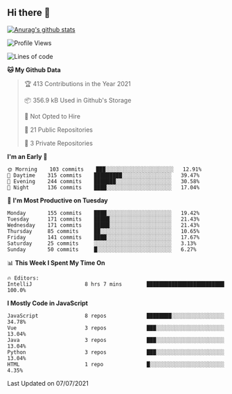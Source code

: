 ## Hi there 👋

[![Anurag's github stats](https://github-readme-stats.vercel.app/api?username=Songwonseok)](https://github.com/anuraghazra/github-readme-stats)



<!--START_SECTION:waka-->
![Profile Views](http://img.shields.io/badge/Profile%20Views-1-blue)

![Lines of code](https://img.shields.io/badge/From%20Hello%20World%20I%27ve%20Written-2.9%20million%20lines%20of%20code-blue)

**🐱 My Github Data** 

> 🏆 413 Contributions in the Year 2021
 > 
> 📦 356.9 kB Used in Github's Storage 
 > 
> 🚫 Not Opted to Hire
 > 
> 📜 21 Public Repositories 
 > 
> 🔑 3 Private Repositories  
 > 
**I'm an Early 🐤** 

```text
🌞 Morning    103 commits    ███░░░░░░░░░░░░░░░░░░░░░░   12.91% 
🌆 Daytime    315 commits    █████████░░░░░░░░░░░░░░░░   39.47% 
🌃 Evening    244 commits    ███████░░░░░░░░░░░░░░░░░░   30.58% 
🌙 Night      136 commits    ████░░░░░░░░░░░░░░░░░░░░░   17.04%

```
📅 **I'm Most Productive on Tuesday** 

```text
Monday       155 commits    ████░░░░░░░░░░░░░░░░░░░░░   19.42% 
Tuesday      171 commits    █████░░░░░░░░░░░░░░░░░░░░   21.43% 
Wednesday    171 commits    █████░░░░░░░░░░░░░░░░░░░░   21.43% 
Thursday     85 commits     ██░░░░░░░░░░░░░░░░░░░░░░░   10.65% 
Friday       141 commits    ████░░░░░░░░░░░░░░░░░░░░░   17.67% 
Saturday     25 commits     ░░░░░░░░░░░░░░░░░░░░░░░░░   3.13% 
Sunday       50 commits     █░░░░░░░░░░░░░░░░░░░░░░░░   6.27%

```


📊 **This Week I Spent My Time On** 

```text
🔥 Editors: 
IntelliJ                 8 hrs 7 mins        █████████████████████████   100.0%

```

**I Mostly Code in JavaScript** 

```text
JavaScript               8 repos             ████████░░░░░░░░░░░░░░░░░   34.78% 
Vue                      3 repos             ███░░░░░░░░░░░░░░░░░░░░░░   13.04% 
Java                     3 repos             ███░░░░░░░░░░░░░░░░░░░░░░   13.04% 
Python                   3 repos             ███░░░░░░░░░░░░░░░░░░░░░░   13.04% 
HTML                     1 repo              █░░░░░░░░░░░░░░░░░░░░░░░░   4.35%

```



 Last Updated on 07/07/2021
<!--END_SECTION:waka-->
